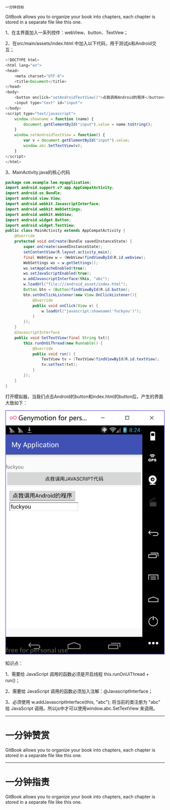 ```
一分钟目标
```

GitBook allows you to organize your book into chapters, each chapter is stored in a separate file like this one.

1、在主界面加入一系列控件：webView、button、TextVew；

2、在src/main/assets/index.html 中加入以下代码，用于测试js和Android交互；

```js
<!DOCTYPE html>
<html lang="en">
<head>
    <meta charset="UTF-8">
    <title>Document</title>
</head>
<body>
    <button onclick="setAndroidTextView()">点我调用Android的程序</button>
    <input type="text" id="input">
</body>
<script type="text/javascript">
    window.showname = function (name) {
        document.getElementById("input").value = name.toString();
    }
    window.setAndroidTextView = function() {
        var v = document.getElementById("input").value;
        window.abc.SetTextView(v);
    }
</script>
</html>
```

3、MainActivity.java的核心代码

```java
package com.example.lee.myapplication;
import android.support.v7.app.AppCompatActivity;
import android.os.Bundle;
import android.view.View;
import android.webkit.JavascriptInterface;
import android.webkit.WebSettings;
import android.webkit.WebView;
import android.widget.Button;
import android.widget.TextView;
public class MainActivity extends AppCompatActivity {
    @Override
    protected void onCreate(Bundle savedInstanceState) {
        super.onCreate(savedInstanceState);
        setContentView(R.layout.activity_main);
        final WebView w = (WebView)findViewById(R.id.webview);
        WebSettings ws = w.getSettings();
        ws.setAppCacheEnabled(true);
        ws.setJavaScriptEnabled(true);
        w.addJavascriptInterface(this, "abc");
        w.loadUrl("file:///android_asset/index.html");
        Button btn = (Button)findViewById(R.id.button);
        btn.setOnClickListener(new View.OnClickListener(){
            @Override
            public void onClick(View v) {
                w.loadUrl("javascript:showname('fuckyou')");
            }
        });
    }
    @JavascriptInterface
    public void SetTextView(final String txt){
        this.runOnUiThread(new Runnable() {
            @Override
            public void run() {
                TextView tv = (TextView)findViewById(R.id.textView);
                tv.setText(txt);
            }
        });
    }
}
```

打开模拟器，当我们点击Android的button和index.html的button后，产生的界面大致如下：

![](/assets/fuckyou129319283.png)

知识点：

1、需要给 JavaScript 调用的函数必须是开启线程 this.runOnUiThread + run\(\)；

2、需要给 JavaScript 调用的函数必须加入注解：@JavascriptInterface；

3、必须使用 w.addJavascriptInterface\(this, "abc"\); 将当前的类注册为 "abc" 给 JavaScript 调用。所以js中才可以使用window.abc.SetTextView 来调用。

---

# 一分钟赞赏

GitBook allows you to organize your book into chapters, each chapter is stored in a separate file like this one.

---

# 一分钟指责

GitBook allows you to organize your book into chapters, each chapter is stored in a separate file like this one.

